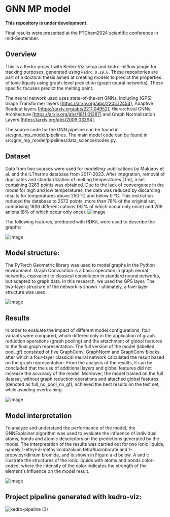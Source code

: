 # GNN MP model
**This repository is under development.**

Final results were presented at the PTChem2024 scientific conference in mid-September. 

## Overview

This is a Kedro project with Kedro-Viz setup and kedro-mlflow plugin for tracking purposes, generated using `kedro 0.19.6`.
These repositories are part of a doctoral thesis aimed at creating models to predict the properties of ionic liquids using graph-level prediction (graph neural networks). These specific focuses predict the melting point. 

The neural network used uses state-of-the-art GNNs, including (GPS) Graph Transformer layers [https://arxiv.org/abs/2205.12454], Adaptive Readout layers [https://arxiv.org/abs/2211.04952], Hierarchical GNNs Architecture [https://arxiv.org/abs/1811.01287] and Graph Normalization Layers [https://arxiv.org/abs/2009.03294].

The source code for the GNN pipeline can be found in src/gnn_mp_model/pipelines. The main model code can be found in src/gnn_mp_model/pipelines/data_science/nodes.py. 


## Dataset
Data from two sources were used for modelling: publications by Makarov et al.  and the ILThermo database from 2017-2023. After integration, removal of duplicates and standardization of melting temperatures (Tm), a set containing 3283 points was obtained. Due to the lack of convergence in the model for high and low temperatures, the data was reduced by discarding results for temperatures above 250 °C and below 0 °C. This restriction reduced the database to 2572 points, more than 78% of the original set, comprising 1606 different cations (62% of which occur only once) and 206 anions (8% of which occur only once). 
![image](https://github.com/user-attachments/assets/61394ab6-5b6b-4ac7-bb86-b71100bae104)


The following features, produced with RDKit, were used to describe the graphs:


![image](https://github.com/user-attachments/assets/2a0f8918-dc57-4035-a7c0-0af13f5408a5)

## Model structure:
The PyTorch Geometric library was used to model graphs in the Python environment. Graph Convolution is a basic operation in graph neural networks, equivalent to classical convolution in standard neural networks, but adapted to graph data. In this research, we used the GPS layer. The two-layer structure of the network is shown - ultimately, a five-layer structure was used.


![image](https://github.com/user-attachments/assets/b7350890-af30-47d7-99ec-c86f16a67f3e)

## Results
In order to evaluate the impact of different model configurations, four variants were compared, which differed only in the application of graph reduction operations (graph pooling) and the attachment of global features to the final graph representation. The full version of the model (labelled pool_gf) consisted of five GraphConv, GraphNorm and GraphConv blocks, after which a four-layer classical neural network calculated the result based on the graph representation.  From the analysis of the results, it can be concluded that the use of additional layers and global features did not increase the accuracy of the model. Moreover, the model trained on the full dataset, without graph reduction operations and attached global features (denoted as full_no_pool_no_gf), achieved the best results on the test set, while avoiding overtraining.


![image](https://github.com/user-attachments/assets/9700a15d-45b1-4e86-a733-efdd2cc86760)

## Model interpretation
To analyze and understand the performance of the model, the GNNExplainer algorithm was used to evaluate the influence of individual atoms, bonds and atomic descriptors on the predictions generated by the model. The interpretation of the results was carried out for two ionic liquids, namely 1-ethyl-3-methylimidazolium tetrafluoroborate and 1-propylpyridinium bromide, and is shown in Figure a-d below. A and c illustrate the structures of the ionic liquids with atoms and bonds color-coded, where the intensity of the color indicates the strength of the element's influence on the model result. 

![image](https://github.com/user-attachments/assets/63c74638-7f07-4012-82d1-a54547c5a90d)



## Project pipeline generated with kedro-viz:
![kedro-pipeline (3)](https://github.com/user-attachments/assets/1bbdef6a-9962-4e9f-9b7f-e972c0da34f6)



